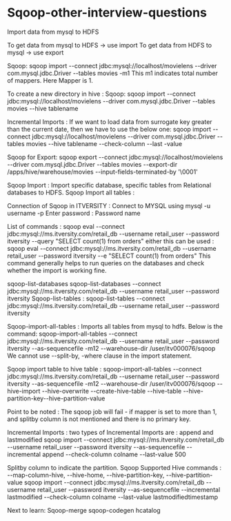 # Sqoop-other-interview-questions
Import data from mysql to HDFS

To get data from mysql to HDFS  -> use import
To get data from HDFS to mysql -> use export

Sqoop: sqoop import --connect jdbc:mysql://localhost/movielens --driver com.mysql.jdbc.Driver --tables movies -m1
This m1 indicates total number of mappers. Here Mapper is 1.

To create a new directory in hive :
Sqoop: sqoop import --connect jdbc:mysql://localhost/movielens --driver com.mysql.jdbc.Driver --tables movies --hive tablename

Incremental Imports :
If we want to load data from surrogate key greater than the current date, then we have to use the below one:
sqoop import --connect jdbc:mysql://localhost/movielens --driver com.mysql.jdbc.Driver --tables movies --hive tablename --check-column --last -value

Sqoop for Export:
sqoop export --connect jdbc:mysql://localhost/movielens --driver com.mysql.jdbc.Driver --tables movies --export-dir /apps/hive/warehouse/movies --input-fields-terminated-by '\0001'

Sqoop Import :
Import specific database, specific tables from Relational databases to HDFS.
Sqoop Import all tables :


Connection of Sqoop in ITVERSITY :
Connect to MYSQL using mysql -u username -p 
Enter password : Password name

List of commands :
sqoop eval --connect jdbc:mysql://ms.itversity.com/retail_db  --username retail_user  --password itversity   --query "SELECT count(1) from orders"
either this can be used :
sqoop eval --connect jdbc:mysql://ms.itversity.com/retail_db  --username retail_user  --password itversity   --e "SELECT count(1) from orders"
This command generally helps to run queries on the databases and check whether the import is working fine.

sqoop-list-databases 
sqoop-list-databases --connect jdbc:mysql://ms.itversity.com/retail_db --username retail_user  --password itversity
Sqoop-list-tables :
 sqoop-list-tables --connect jdbc:mysql://ms.itversity.com/retail_db --username retail_user  --password itversity
 
 Sqoop-import-all-tables : Imports all tables from mysql to hdfs. Below is the command:
 sqoop-import-all-tables --connect jdbc:mysql://ms.itversity.com/retail_db --username retail_user --password itversity --as-sequencefile -m12 --warehouse-dir /user/itv000076/sqoop
We cannot use --split-by, -where clause in the import statement.

Sqoop import table to hive table :
sqoop-import-all-tables --connect jdbc:mysql://ms.itversity.com/retail_db --username retail_user --password itversity --as-sequencefile -m12 --warehouse-dir /user/itv000076/sqoop --hive-import --hive-overwrite --create-hive-table --hive-table --hive-partition-key--hive-partition-value

Point to be noted : The sqoop job will fail - if mapper is set to more than 1, and splitby column is not mentioned and there is no primary key.

Incremental Imports : two types of Incremental Imports are : append and lastmodified
sqoop import --connect jdbc:mysql://ms.itversity.com/retail_db --username retail_user --password itversity --as-sequencefile --incremental append --check-column colname
--last-value 500

Splitby column to indicate the partition. 
Sqoop Supported Hive commands :
--map-column-hive, --hive-home, --hive-partition-key, --hive-partition-value
sqoop import --connect jdbc:mysql://ms.itversity.com/retail_db --username retail_user --password itversity --as-sequencefile --incremental lastmodified --check-column colname
--last-value lastmodifiedtimestamp


Next to learn: Sqoop-merge
sqoop-codegen
hcatalog
 

